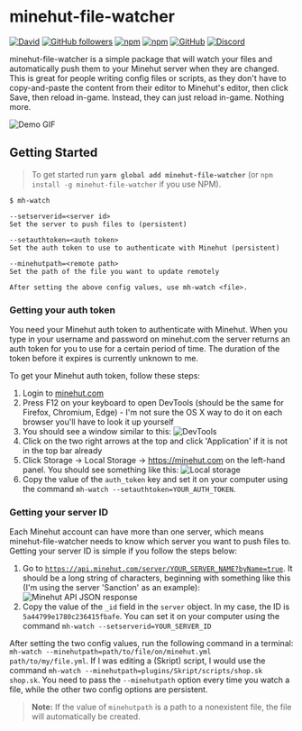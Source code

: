 # minehut-file-watcher
[![David](https://img.shields.io/david/jellz/minehut-file-watcher.svg?style=flat-square)](https://david-dm.org/jellz/minehut-file-watcher)
[![GitHub followers](https://img.shields.io/github/followers/jellz.svg?style=flat-square)](https://github.com/jellz)
[![npm](https://img.shields.io/npm/v/minehut-file-watcher.svg?style=flat-square)](https://www.npmjs.com/package/minehut-file-watcher)
[![npm](https://img.shields.io/npm/dt/minehut-file-watcher.svg?style=flat-square&maxAge=3600)](https://www.npmjs.com/package/minehut-file-watcher)
[![GitHub](https://img.shields.io/github/license/jellz/minehut-file-watcher.svg?style=flat-square)](https://github.com/jellz/minehut-file-watcher)
[![Discord](https://img.shields.io/discord/395189137981964288.svg?style=flat-square)](https://discord.gg/CdaSWx6)


minehut-file-watcher is a simple package that will watch your files and automatically push them to your Minehut server when they are changed. This is great for people writing config files or scripts, as they don't have to copy-and-paste the content from their editor to Minehut's editor, then click Save, then reload in-game. Instead, they can just reload in-game. Nothing more.

![Demo GIF](https://i.imgur.com/3uBbPlO.gif)

## Getting Started

> To get started run **`yarn global add minehut-file-watcher`** (or `npm install -g minehut-file-watcher` if you use NPM).

```
$ mh-watch

--setserverid=<server id>
Set the server to push files to (persistent)

--setauthtoken=<auth token>
Set the auth token to use to authenticate with Minehut (persistent)

--minehutpath=<remote path>
Set the path of the file you want to update remotely

After setting the above config values, use mh-watch <file>.
```

### Getting your auth token

You need your Minehut auth token to authenticate with Minehut. When you type in your username and password on minehut.com the server returns an auth token for you to use for a certain period of time. The duration of the token before it expires is currently unknown to me.

To get your Minehut auth token, follow these steps:
1. Login to [minehut.com](https://minehut.com)
2. Press F12 on your keyboard to open DevTools (should be the same for Firefox, Chromium, Edge) - I'm not sure the OS X way to do it on each browser you'll have to look it up yourself
3. You should see a window similar to this: ![DevTools](https://i.imgur.com/dxrvdPf.png)
4. Click on the two right arrows at the top and click 'Application' if it is not in the top bar already
5. Click Storage -> Local Storage -> https://minehut.com on the left-hand panel. You should see something like this: ![Local storage](https://i.imgur.com/ApwFmND.png)
6. Copy the value of the `auth_token` key and set it on your computer using the command `mh-watch --setauthtoken=YOUR_AUTH_TOKEN`.

### Getting your server ID

Each Minehut account can have more than one server, which means minehut-file-watcher needs to know which server you want to push files to. Getting your server ID is simple if you follow the steps below:

1. Go to [`https://api.minehut.com/server/YOUR_SERVER_NAME?byName=true`](https://api.minehut.com/server/YOUR_SERVER_NAME?byName=true). It should be a long string of characters, beginning with something like this (I'm using the server 'Sanction' as an example): ![Minehut API JSON response](https://i.imgur.com/5AI4mYZ.png)
2. Copy the value of the `_id` field in the `server` object. In my case, the ID is `5a44799e1780c236415fbafe`. You can set it on your computer using the command `mh-watch --setserverid=YOUR_SERVER_ID`

After setting the two config values, run the following command in a terminal: `mh-watch --minehutpath=path/to/file/on/minehut.yml path/to/my/file.yml`. If I was editing a (Skript) script, I would use the command `mh-watch --minehutpath=plugins/Skript/scripts/shop.sk shop.sk`. You need to pass the `--minehutpath` option every time you watch a file, while the other two config options are persistent.

> **Note:** If the value of `minehutpath` is a path to a nonexistent file, the file will automatically be created.